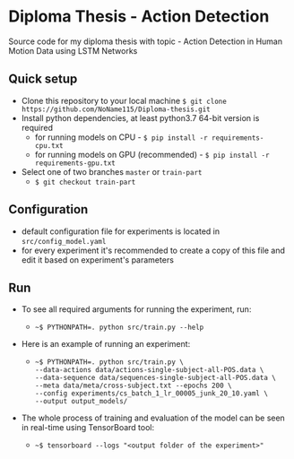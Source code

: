 # Diploma Thesis - Action Detection

Source code for my diploma thesis with topic - Action Detection in Human Motion Data using LSTM Networks

## Quick setup
- Clone this repository to your local machine `$ git clone https://github.com/NoName115/Diploma-thesis.git`
- Install python dependencies, at least python3.7 64-bit version is required
  - for running models on CPU - `$ pip install -r requirements-cpu.txt`
  - for running models on GPU (recommended) - `$ pip install -r requirements-gpu.txt`
- Select one of two branches `master` or `train-part`
  - `$ git checkout train-part`

## Configuration
- default configuration file for experiments is located in `src/config_model.yaml`
- for every experiment it's recommended to create a copy of this file and edit it based on experiment's parameters

## Run
- To see all required arguments for running the experiment, run:
  - ```shell
    ~$ PYTHONPATH=. python src/train.py --help
    ```
- Here is an example of running an experiment:
  - ```shell
    ~$ PYTHONPATH=. python src/train.py \
    --data-actions data/actions-single-subject-all-POS.data \
    --data-sequence data/sequences-single-subject-all-POS.data \
    --meta data/meta/cross-subject.txt --epochs 200 \
    --config experiments/cs_batch_1_lr_00005_junk_20_10.yaml \
    --output output_models/
    ```
- The whole process of training and evaluation of the model can be seen in real-time using TensorBoard tool:
  - ```shell
    ~$ tensorboard --logs "<output folder of the experiment>"
    ```
